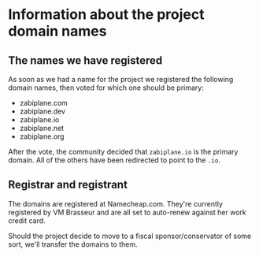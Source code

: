 # Information about the project domain names

## The names we have registered

As soon as we had a name for the project we registered the following domain names, then voted for which one should be primary:

* zabiplane.com
* zabiplane.dev
* zabiplane.io
* zabiplane.net
* zabiplane.org

After the vote, the community decided that `zabiplane.io` is the primary domain. All of the others have been redirected to point to the `.io`.

## Registrar and registrant

The domains are registered at Namecheap.com. They're currently registered by VM Brasseur and are all set to auto-renew against her work credit card.

Should the project decide to move to a fiscal sponsor/conservator of some sort, we'll transfer the domains to them.
